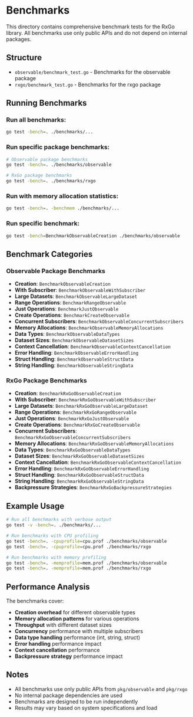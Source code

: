 # Benchmarks

This directory contains comprehensive benchmark tests for the RxGo library. All benchmarks use only public APIs and do not depend on internal packages.

## Structure

- `observable/benchmark_test.go` - Benchmarks for the observable package
- `rxgo/benchmark_test.go` - Benchmarks for the rxgo package

## Running Benchmarks

### Run all benchmarks:
```bash
go test -bench=. ./benchmarks/...
```

### Run specific package benchmarks:
```bash
# Observable package benchmarks
go test -bench=. ./benchmarks/observable

# RxGo package benchmarks
go test -bench=. ./benchmarks/rxgo
```

### Run with memory allocation statistics:
```bash
go test -bench=. -benchmem ./benchmarks/...
```

### Run specific benchmark:
```bash
go test -bench=BenchmarkObservableCreation ./benchmarks/observable
```

## Benchmark Categories

### Observable Package Benchmarks
- **Creation**: `BenchmarkObservableCreation`
- **With Subscriber**: `BenchmarkObservableWithSubscriber`
- **Large Datasets**: `BenchmarkObservableLargeDataset`
- **Range Operations**: `BenchmarkRangeObservable`
- **Just Operations**: `BenchmarkJustObservable`
- **Create Operations**: `BenchmarkCreateObservable`
- **Concurrent Subscribers**: `BenchmarkObservableConcurrentSubscribers`
- **Memory Allocations**: `BenchmarkObservableMemoryAllocations`
- **Data Types**: `BenchmarkObservableDataTypes`
- **Dataset Sizes**: `BenchmarkObservableDatasetSizes`
- **Context Cancellation**: `BenchmarkObservableContextCancellation`
- **Error Handling**: `BenchmarkObservableErrorHandling`
- **Struct Handling**: `BenchmarkObservableStructData`
- **String Handling**: `BenchmarkObservableStringData`

### RxGo Package Benchmarks
- **Creation**: `BenchmarkRxGoObservableCreation`
- **With Subscriber**: `BenchmarkRxGoObservableWithSubscriber`
- **Large Datasets**: `BenchmarkRxGoObservableLargeDataset`
- **Range Operations**: `BenchmarkRxGoRangeObservable`
- **Just Operations**: `BenchmarkRxGoJustObservable`
- **Create Operations**: `BenchmarkRxGoCreateObservable`
- **Concurrent Subscribers**: `BenchmarkRxGoObservableConcurrentSubscribers`
- **Memory Allocations**: `BenchmarkRxGoObservableMemoryAllocations`
- **Data Types**: `BenchmarkRxGoObservableDataTypes`
- **Dataset Sizes**: `BenchmarkRxGoObservableDatasetSizes`
- **Context Cancellation**: `BenchmarkRxGoObservableContextCancellation`
- **Error Handling**: `BenchmarkRxGoObservableErrorHandling`
- **Struct Handling**: `BenchmarkRxGoObservableStructData`
- **String Handling**: `BenchmarkRxGoObservableStringData`
- **Backpressure Strategies**: `BenchmarkRxGoBackpressureStrategies`

## Example Usage

```bash
# Run all benchmarks with verbose output
go test -v -bench=. ./benchmarks/...

# Run benchmarks with CPU profiling
go test -bench=. -cpuprofile=cpu.prof ./benchmarks/observable
go test -bench=. -cpuprofile=cpu.prof ./benchmarks/rxgo

# Run benchmarks with memory profiling
go test -bench=. -memprofile=mem.prof ./benchmarks/observable
go test -bench=. -memprofile=mem.prof ./benchmarks/rxgo
```

## Performance Analysis

The benchmarks cover:
- **Creation overhead** for different observable types
- **Memory allocation patterns** for various operations
- **Throughput** with different dataset sizes
- **Concurrency** performance with multiple subscribers
- **Data type handling** performance (int, string, struct)
- **Error handling** performance impact
- **Context cancellation** performance
- **Backpressure strategy** performance impact

## Notes

- All benchmarks use only public APIs from `pkg/observable` and `pkg/rxgo`
- No internal package dependencies are used
- Benchmarks are designed to be run independently
- Results may vary based on system specifications and load